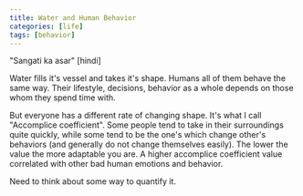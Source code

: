 ```yaml
---
title: Water and Human Behavior
categories: [life]
tags: [behavior]
---
```


"Sangati ka asar" [hindi]

Water fills it's vessel and takes it's shape. Humans all of them behave the same way. Their lifestyle, decisions, behavior as a whole depends on those whom they spend time with.

But everyone has a different rate of changing shape. It's what I call "Accomplice coefficient". Some people tend to take in their surroundings quite quickly, while some tend to be the one's which change other's behaviors (and generally do not change themselves easily). The lower the value the more adaptable you are. A higher accomplice coefficient value correlated with other bad human emotions and behavior.

Need to think about some way to quantify it.
